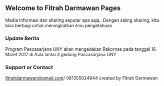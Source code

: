 ## Welcome to Fitrah Darmawan Pages

Media Informasi dan sharing seputar apa saja,. Dengan saling sharing, kita bisa berbagi untuk meningkatkan ilmu pengetahuan

### Update Berita

Program Pascasarjana UNY akan mengadakan Rakornas pada tanggal 16 Maret 2017 di Aula lantai 3 gedung Pascasarjana UNY



### Support or Contact
fitrahdarmawan@gmail.com/ 081355024944
created by Fitrah Darmawan
